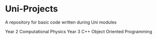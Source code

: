 # Uni-Projects
A repository for basic code written during Uni modules

Year 2 Computational Physics
Year 3 C++ Object Oriented Programming
